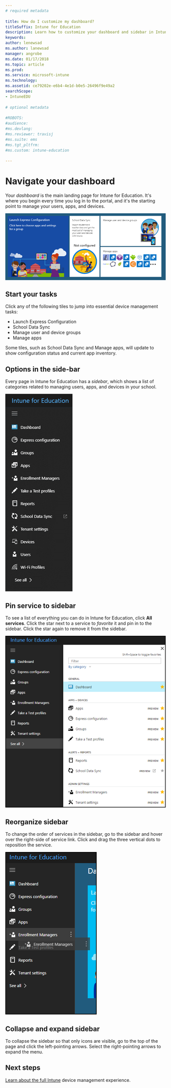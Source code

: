 ```yaml
---
# required metadata

title: How do I customize my dashboard?
titleSuffix: Intune for Education
description: Learn how to customize your dashboard and sidebar in Intune for Education.
keywords:
author: lenewsad
ms.author: lanewsad
manager: angrobe
ms.date: 01/17/2018
ms.topic: article
ms.prod:
ms.service: microsoft-intune
ms.technology:
ms.assetid: ce79202e-e6b4-4e1d-b0e5-26496f9e49a2
searchScope:
- IntuneEDU

# optional metadata

#ROBOTS:
#audience:
#ms.devlang:
#ms.reviewer: travisj
#ms.suite: ems
#ms.tgt_pltfrm:
#ms.custom: intune-education

---
```


# Navigate your dashboard

Your _dashboard_ is the main landing page for Intune for Education. It's where you begin every time you log in to the portal, and it's the starting point to manage your users, apps, and devices.

  ![The dashboard screen, which shows express configuration, school data sync, manage user and device groups, and manage app tiles.](./media/dashboard-001-landing-page.png)

## Start your tasks
Click any of the following tiles to jump into essential device management tasks:

* Launch Express Configuration
* School Data Sync
* Manage user and device groups
* Manage apps

Some tiles, such as School Data Sync and Manage apps, will update to show configuration status and current app inventory.

## Options in the side-bar

Every page in Intune for Education has a  _sidebar_, which shows a list of categories related to managing users, apps, and devices in your school.

  ![The default setup for the left-hand sidebar, which lists Express configuration, groups, apps, Enrollment Managers, take a test profiles, alerts, reports, tenant settings, terms of use settings, and see all, which will pop out to allow modification of this default list of tasks.](./media/dashboard-002-left-sidebar-list.png)

## Pin service to sidebar
To see a list of everything you can do in Intune for Education, click **All services**. Click the star next to a service to *favorite* it and pin in to the sidebar. Click the star again to remove it from the sidebar. 

  ![The service menu pop-out, which has all available settings in a list.](./media/dashboard-003-change-sidebar-popout.png)

## Reorganize sidebar
To change the order of services in the sidebar, go to the sidebar and hover over the right-side of service link. Click and drag the three vertical dots to reposition the service. 

  ![The three dots that appear on hover are next to one of the list items. The cursor changes to a select option.](./media/dashboard-004-editing-sidebar.png)

## Collapse and expand sidebar
To collapse the sidebar so that only icons are visible, go to the top of the page and click the left-pointing arrows. Select the right-pointing arrows to expand the menu.

## Next steps  
[Learn about the full Intune](https://docs.microsoft.com/intune/understand-explore/introduction-to-microsoft-intune) device management experience.
